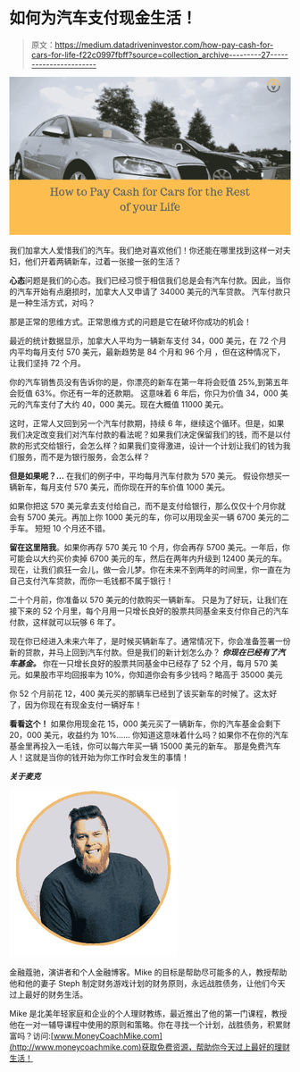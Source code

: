 # 如何为汽车支付现金生活！

> 原文：<https://medium.datadriveninvestor.com/how-pay-cash-for-cars-for-life-f22c0997fbff?source=collection_archive---------27----------------------->

![](img/0117cbf241fd057dfd375a3a7b8def3b.png)

我们加拿大人爱惜我们的汽车。我们绝对喜欢他们！你还能在哪里找到这样一对夫妇，他们开着两辆新车，过着一张接一张的生活？

**心态**问题是我们的心态。我们已经习惯于相信我们总是会有汽车付款。因此，当你的汽车开始有点磨损时，加拿大人又申请了 34000 美元的汽车贷款。
汽车付款只是一种生活方式，对吗？

那是正常的思维方式。正常思维方式的问题是它在破坏你成功的机会！

最近的统计数据显示，加拿大人平均为一辆新车支付 34，000 美元，在 72 个月内平均每月支付 570 美元，最新趋势是 84 个月和 96 个月
，但在这种情况下，让我们坚持 72 个月。

你的汽车销售员没有告诉你的是，你漂亮的新车在第一年将会贬值 25%,到第五年会贬值 63%。你还有一年的还款期。
这意味着 6 年后，你只为价值 34，000 美元的汽车支付了大约 40，000 美元。现在大概值 11000 美元。

这时，正常人又回到另一个汽车付款期，持续 6 年，继续这个循环。但是，如果我们决定改变我们对汽车付款的看法呢？如果我们决定保留我们的钱，而不是以付款的形式交给银行，会怎么样？如果我们变得激进，设计一个计划让我们的钱为我们服务，而不是为银行服务，会怎么样？

**但是如果呢？…**
在我们的例子中，平均每月汽车付款为 570 美元。
假设你想买一辆新车，每月支付 570 美元，而你现在开的车价值 1000 美元。

如果你把这 570 美元拿去支付给自己，而不是支付给银行，那么仅仅十个月你就会有 5700 美元。再加上你 1000 美元的车，你可以用现金买一辆 6700 美元的二手车。
短短 10 个月还不错。

**留在这里陪我**。如果你再存 570 美元 10 个月，你会再存 5700 美元。一年后，你可能会以大约买价卖掉 6700 美元的车，然后在两年内升级到 12400 美元的车。现在，让我们疯狂一会儿，做一会儿梦。你在未来不到两年的时间里，你一直在为自己支付汽车贷款，而你一毛钱都不属于银行！

二十个月前，你准备以 570 美元的付款购买一辆新车。
只是为了好玩，让我们在接下来的 52 个月里，每个月用一只增长良好的股票共同基金来支付你自己的汽车付款，这样就可以玩够 6 年了。

现在你已经进入未来六年了，是时候买辆新车了。通常情况下，你会准备签署一份新的贷款，并马上回到汽车付款。但是我们的新计划怎么办？ ***你现在已经有了汽车基金。***
你在一只增长良好的股票共同基金中已经存了 52 个月，每月 570 美元。如果股市平均回报率为 10%，你知道你会有多少钱吗？略高于 35000 美元

你 52 个月前花 12，400 美元买的那辆车已经到了该买新车的时候了。这太好了，因为你现在有现金支付一辆好车！

**看看这个！**
如果你用现金花 15，000 美元买了一辆新车，你的汽车基金会剩下 20，000 美元，收益约为 10%……
你知道这意味着什么吗？如果你不在你的汽车基金里再投入一毛钱，你可以每六年买一辆 15000 美元的新车。
那是免费汽车人！这就是当你的钱开始为你工作时会发生的事情！

***关于麦克***

![](img/0506c89df2f501e0a1b8e7b275e380f6.png)

金融蔻驰，演讲者和个人金融博客。Mike 的目标是帮助尽可能多的人，教授帮助他和他的妻子 Steph 制定财务游戏计划的财务原则，永远战胜债务，让他们今天过上最好的财务生活。

Mike 是北美年轻家庭和企业的个人理财教练，最近推出了他的第一门课程，教授他在一对一辅导课程中使用的原则和策略。你在寻找一个计划，战胜债务，积累财富吗？访问:[www.MoneyCoachMike.com](http://www.moneycoachmike.com)获取免费资源，帮助你今天过上最好的理财生活！
